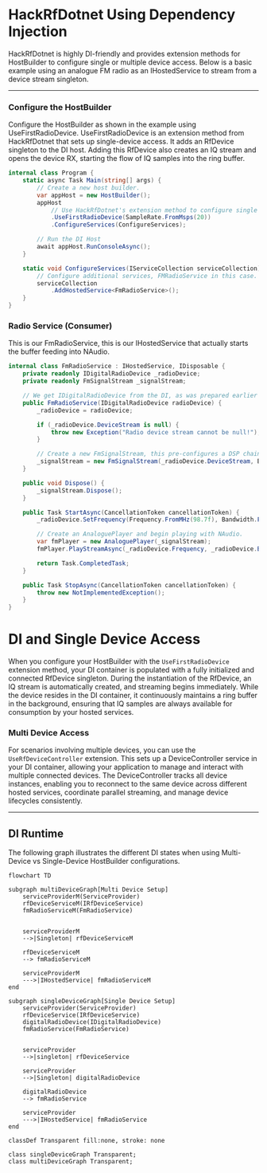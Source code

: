 # HackRfDotnet Using Dependency Injection
HackRfDotnet is highly DI-friendly and provides extension methods for HostBuilder to configure single or multiple device access.
Below is a basic example using an analogue FM radio as an IHostedService to stream from a device stream singleton.

---

### Configure the HostBuilder
Configure the HostBuilder as shown in the example using UseFirstRadioDevice.
UseFirstRadioDevice is an extension method from HackRfDotnet that sets up single-device access. It adds an RfDevice singleton to the DI host. Adding this RfDevice also creates an IQ stream and opens the device RX, starting the flow of IQ samples into the ring buffer.
```cs
internal class Program {
    static async Task Main(string[] args) {
        // Create a new host builder.
        var appHost = new HostBuilder();
        appHost
            // Use HackRfDotnet's extension method to configure single device access.
            .UseFirstRadioDevice(SampleRate.FromMsps(20))
            .ConfigureServices(ConfigureServices);

        // Run the DI Host
        await appHost.RunConsoleAsync();
    }

    static void ConfigureServices(IServiceCollection serviceCollection) {
        // Configure additional services, FMRadioService in this case.
        serviceCollection
            .AddHostedService<FmRadioService>();
    }
}
```

### Radio Service (Consumer)
This is our FmRadioService, this is our IHostedService that actually starts the buffer feeding into NAudio.
```cs
internal class FmRadioService : IHostedService, IDisposable {
    private readonly IDigitalRadioDevice _radioDevice;
    private readonly FmSignalStream _signalStream;

    // We get IDigitalRadioDevice from the DI, as was prepared earlier for us by our "UseFirstRadioDevice".
    public FmRadioService(IDigitalRadioDevice radioDevice) {
        _radioDevice = radioDevice;

        if (_radioDevice.DeviceStream is null) {
            throw new Exception("Radio device stream cannot be null!");
        }

        // Create a new FmSignalStream, this pre-configures a DSP chain for DM demodulation.
        _signalStream = new FmSignalStream(_radioDevice.DeviceStream, Bandwidth.FromKHz(200));
    }

    public void Dispose() {
        _signalStream.Dispose();
    }

    public Task StartAsync(CancellationToken cancellationToken) {
        _radioDevice.SetFrequency(Frequency.FromMHz(98.7f), Bandwidth.FromKHz(120));

        // Create an AnaloguePlayer and begin playing with NAudio.
        var fmPlayer = new AnaloguePlayer(_signalStream);
        fmPlayer.PlayStreamAsync(_radioDevice.Frequency, _radioDevice.Bandwidth, SampleRate.FromKsps(48));

        return Task.CompletedTask;
    }

    public Task StopAsync(CancellationToken cancellationToken) {
        throw new NotImplementedException();
    }
}
```


# DI and Single Device Access
When you configure your HostBuilder with the `UseFirstRadioDevice` extension method, your DI container is populated with a fully initialized and connected RfDevice singleton. During the instantiation of the RfDevice, an IQ stream is automatically created, and streaming begins immediately. While the device resides in the DI container, it continuously maintains a ring buffer in the background, ensuring that IQ samples are always available for consumption by your hosted services.

### Multi Device Access
For scenarios involving multiple devices, you can use the `UseRfDeviceController` extension. This sets up a DeviceController service in your DI container, allowing your application to manage and interact with multiple connected devices. The DeviceController tracks all device instances, enabling you to reconnect to the same device across different hosted services, coordinate parallel streaming, and manage device lifecycles consistently.

---

## DI Runtime
The following graph illustrates the different DI states when using Multi-Device vs Single-Device HostBuilder configurations.
```mermaid
flowchart TD

subgraph multiDeviceGraph[Multi Device Setup]
    serviceProviderM(ServiceProvider)
    rfDeviceServiceM(IRfDeviceService)
    fmRadioServiceM(FmRadioService)


    serviceProviderM
    -->|Singleton| rfDeviceServiceM

    rfDeviceServiceM
    --> fmRadioServiceM

    serviceProviderM
    --->|IHostedService| fmRadioServiceM
end

subgraph singleDeviceGraph[Single Device Setup]
    serviceProvider(ServiceProvider)
    rfDeviceService(IRfDeviceService)
    digitalRadioDevice(IDigitalRadioDevice)
    fmRadioService(FmRadioService)


    serviceProvider
    -->|singleton| rfDeviceService

    serviceProvider
    -->|Singleton| digitalRadioDevice

    digitalRadioDevice
    --> fmRadioService

    serviceProvider
    --->|IHostedService| fmRadioService
end

classDef Transparent fill:none, stroke: none

class singleDeviceGraph Transparent;
class multiDeviceGraph Transparent;
```